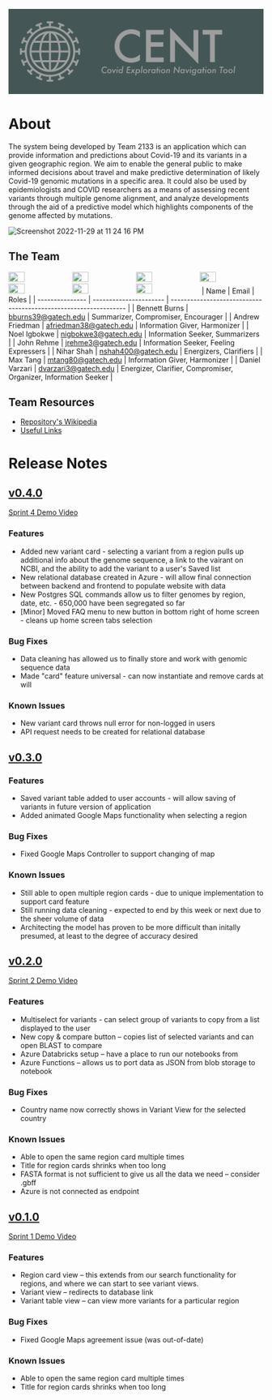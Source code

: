 ![Banner](assets/images/banner.png)
# About
The system being developed by Team 2133 is an application which can provide information and predictions about Covid-19 and its variants in a given geographic region. We aim to enable the general public to make informed decisions about travel and make predictive determination of likely Covid-19 genomic mutations in a specific area. It could also be used by epidemiologists and COVID researchers as a means of assessing recent variants through multiple genome alignment, and analyze developments through the aid of a predictive model which highlights components of the genome affected by mutations.

<img width="1796" alt="Screenshot 2022-11-29 at 11 24 16 PM" src="https://user-images.githubusercontent.com/17306743/204707170-6515f9eb-9707-4272-bee5-a7b879245a4d.png">

## The Team
<a href="https://github.com/benburns20"><img src="https://avatars.githubusercontent.com/u/46821194?v=4" width=25% height=25%></a><a href="https://github.com/Fried-man"><img src="https://avatars.githubusercontent.com/u/17306743?v=4" width=25% height=25%></a><a href="https://github.com/Noel-Igbokwe"><img src="https://avatars.githubusercontent.com/u/90152530?v=4" width=25% height=25%></a><a href="https://github.com/JohnRehme"><img src="https://avatars.githubusercontent.com/u/98774873?v=4" width=25% height=25%></a><a href="https://github.com/NiharDS"><img src="https://avatars.githubusercontent.com/u/57595140?v=4" width=25% height=25%></a><a href="https://github.com/Tangerine2001"><img src="https://avatars.githubusercontent.com/u/29467345?v=4" width=25% height=25%></a><a href="https://github.com/WholeOfBagel"><img src="https://avatars.githubusercontent.com/u/98774846?v=4" width=25% height=25%></a>
| Name            | Email                  | Roles                                                            |
| --------------- | ---------------------- | ---------------------------------------------------------------- |
| Bennett Burns   | bburns39@gatech.edu    | Summarizer, Compromiser, Encourager                              |
| Andrew Friedman | afriedman38@gatech.edu | Information Giver, Harmonizer                                    |
| Noel Igbokwe    | nigbokwe3@gatech.edu   | Information Seeker, Summarizers                                  |
| John Rehme      | jrehme3@gatech.edu     | Information Seeker, Feeling Expressers                           |
| Nihar Shah      | nshah400@gatech.edu    | Energizers, Clarifiers                                           |
| Max Tang        | mtang80@gatech.edu     | Information Giver, Harmonizer                                    |
| Daniel Varzari  | dvarzari3@gatech.edu   | Energizer, Clarifier, Compromiser, Organizer, Information Seeker |
## Team Resources
- [Repository's Wikipedia](https://github.com/Fried-man/CENT/wiki)
- [Useful Links](https://github.com/Fried-man/CENT/wiki/Resources)
# Release Notes
## [v0.4.0](https://github.com/Fried-man/CENT/releases/tag/v0.4.0)
[Sprint 4 Demo Video](https://youtu.be/HB5osgjjkO0)
### Features
* Added new variant card - selecting a variant from a region pulls up additional info about the genome sequence, a link to the vairant on NCBI, and the ability to add the variant to a user's Saved list
* New relational database created in Azure - will allow final connection between backend and frontend to populate website with data
* New Postgres SQL commands allow us to filter genomes by region, date, etc. - 650,000 have been segregated so far
* [Minor] Moved FAQ menu to new button in bottom right of home screen - cleans up home screen tabs selection
### Bug Fixes
* Data cleaning has allowed us to finally store and work with genomic sequence data
* Made "card" feature universal - can now instantiate and remove cards at will
### Known Issues
* New variant card throws null error for non-logged in users
* API request needs to be created for relational database

## [v0.3.0](https://github.com/Fried-man/CENT/releases/tag/v0.3.0)
### Features
* Saved variant table added to user accounts - will allow saving of variants in future version of application
* Added animated Google Maps functionality when selecting a region
### Bug Fixes
* Fixed Google Maps Controller to support changing of map
### Known Issues
* Still able to open multiple region cards - due to unique implementation to support card feature
* Still running data cleaning - expected to end by this week or next due to the sheer volume of data
* Architecting the model has proven to be more difficult than initally presumed, at least to the degree of accuracy desired

## [v0.2.0](https://github.com/Fried-man/CENT/releases/tag/v0.2.0)
[Sprint 2 Demo Video](https://youtu.be/VByy5UfqoAM)
### Features 
* Multiselect for variants - can select group of variants to copy from a list displayed to the user 
* New copy & compare button – copies list of selected variants and can open BLAST to compare 
* Azure Databricks setup – have a place to run our notebooks from 
* Azure Functions – allows us to port data as JSON from blob storage to notebook  
### Bug Fixes 
* Country name now correctly shows in Variant View for the selected country  
### Known Issues 
* Able to open the same region card multiple times 
* Title for region cards shrinks when too long 
* FASTA format is not sufficient to give us all the data we need – consider .gbff 
* Azure is not connected as endpoint 

## [v0.1.0](https://github.com/Fried-man/CENT/releases/tag/v0.1.0)
[Sprint 1 Demo Video](https://www.youtube.com/watch?v=pdO0hcMbbtc)
### Features 
* Region card view – this extends from our search functionality for regions, and where we can start to see variant views. 
* Variant view – redirects to database link 
* Variant table view – can view more variants for a particular region 
### Bug Fixes 
* Fixed Google Maps agreement issue (was out-of-date) 
### Known Issues 
* Able to open the same region card multiple times 
* Title for region cards shrinks when too long 
